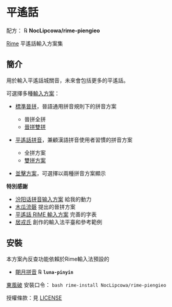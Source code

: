 # 平遙話

配方： ℞ **NocLipcowa/rime-piengieo**

[Rime](https://rime.im/) 平遙話輸入方案集

## 簡介

用於輸入平遙話城關音，未來會包括更多的平遙話。

可選擇多種[輸入方案](schemes.md)：

- [標準晉拼](schemes.md#標準晉拼)，晉語通用拼音規則下的拼音方案

  - 晉拼全拼
  - [晉拼雙拼](schemes.md#晉拼雙拼)

- [平遙話拼音](schemes.md#平遙話拼音)，兼顧漢語拼音使用者習慣的拼音方案

  - 全拼方案
  - [雙拼方案](schemes.md#雙拼方案)
  
- [並擊方案](schemes.md#並擊方案)，可選擇以兩種拼音方案顯示

**特別感謝** 

- [汾阳话拼音输入方案](https://github.com/Hynuza/fengyo) 給我的動力
- [木瓜流磬](https://tieba.baidu.com/home/main?id=tb.1.6e756281.LZUU_-z0zW2zHi2gHM2_qg) 提出的晉拼方案
- [平遙話 RIME 輸入方案](https://github.com/Pieng-Yo-Hua/rime-piengyohua) 完善的字表
- [居戎氏](https://github.com/lotem) 創作的輸入法平臺和參考範例

## 安裝

本方案內反查功能依賴於Rime輸入法預設的

  - [朙月拼音](https://github.com/rime/rime-luna-pinyin) ℞ **`luna-pinyin`**

[東風破](https://github.com/rime/plum) 安裝口令： `bash rime-install NocLipcowa/rime-piengieo`

授權條款：見 [LICENSE](LICENSE)
